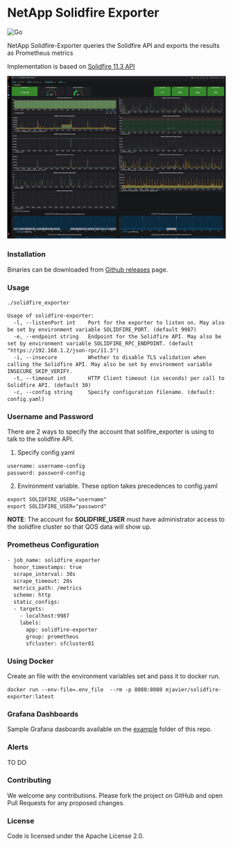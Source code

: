 # NetApp Solidfire Exporter

![Go](https://github.com/mjavier2k/solidfire-exporter/workflows/Go/badge.svg?event=push)

NetApp Solidfire-Exporter queries the Solidfire API and exports the results as Prometheus metrics

Implementation is based on [Solidfire 11.3 API](https://library.netapp.com/ecm/ecm_download_file/ECMLP2856155)


![Volume Metrics](examples/solidfire-volume.jpg?raw=true)

### Installation

Binaries can be downloaded from [Github releases](https://github.com/mjavier2k/solidfire-exporter/releases) page. 

### Usage

```
./solidfire_exporter
```

```
Usage of solidfire-exporter:
  -l, --listenPort int    Port for the exporter to listen on. May also be set by environment variable SOLIDFIRE_PORT. (default 9987)
  -e, --endpoint string   Endpoint for the Solidfire API. May also be set by environment variable SOLIDFIRE_RPC_ENDPOINT. (default "https://192.168.1.2/json-rpc/11.3")
  -i, --insecure          Whether to disable TLS validation when calling the Solidfire API. May also be set by environment variable INSECURE_SKIP_VERIFY.
  -t, --timeout int       HTTP Client timeout (in seconds) per call to Solidfire API. (default 30)
  -c, --config string     Specify configuration filename. (default: config.yaml)
```

### Username and Password

There are 2 ways to specify the account that solifire_exporter is using to talk to the solidfire API. 

1) Specify config.yaml

```
username: username-config
password: password-config
```

2) Environment variable. These option takes precedences to config.yaml

```
export SOLIDFIRE_USER="username"
export SOLIDFIRE_USER="password"
```

__NOTE__: The account for __SOLIDFIRE_USER__ must have administrator access to the solidfire cluster so that QOS data will show up.

### Prometheus Configuration

```
- job_name: solidfire_exporter
  honor_timestamps: true
  scrape_interval: 30s
  scrape_timeout: 20s
  metrics_path: /metrics
  scheme: http
  static_configs:
  - targets:
    - localhost:9987
    labels:
      app: solidfire-exporter
      group: prometheus
      sfcluster: sfcluster01
```

### Using Docker

Create an file with the environment variables set and pass it to docker run. 

```
docker run --env-file=.env_file  --rm -p 8080:8080 mjavier/solidfire-exporter:latest
```

### Grafana Dashboards

Sample Grafana dasboards available on the [example](https://github.com/mjavier2k/solidfire-exporter/tree/master/examples) folder of this repo.

### Alerts

TO DO


### Contributing
We welcome any contributions. Please fork the project on GitHub and open Pull Requests for any proposed changes.

### License
Code is licensed under the Apache License 2.0.
